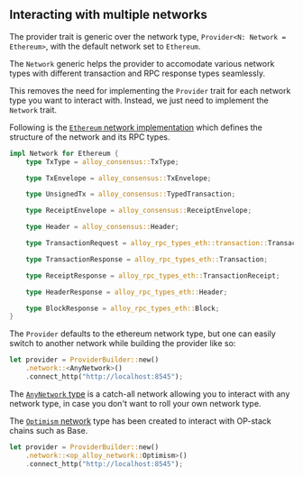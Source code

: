 ## Interacting with multiple networks

The provider trait is generic over the network type, `Provider<N: Network = Ethereum>`, with the default network set to `Ethereum`.

The `Network` generic helps the provider to accomodate various network types with different transaction and RPC response types seamlessly.

This removes the need for implementing the `Provider` trait for each network type you want to interact with. Instead, we just need to implement the `Network` trait.

Following is the [`Ethereum` network implementation](https://github.com/alloy-rs/alloy/blob/main/crates/network/src/ethereum/mod.rs) which defines the structure of the network and its RPC types.

```rust
impl Network for Ethereum {
    type TxType = alloy_consensus::TxType;

    type TxEnvelope = alloy_consensus::TxEnvelope;

    type UnsignedTx = alloy_consensus::TypedTransaction;

    type ReceiptEnvelope = alloy_consensus::ReceiptEnvelope;

    type Header = alloy_consensus::Header;

    type TransactionRequest = alloy_rpc_types_eth::transaction::TransactionRequest;

    type TransactionResponse = alloy_rpc_types_eth::Transaction;

    type ReceiptResponse = alloy_rpc_types_eth::TransactionReceipt;

    type HeaderResponse = alloy_rpc_types_eth::Header;

    type BlockResponse = alloy_rpc_types_eth::Block;
}
```

The `Provider` defaults to the ethereum network type, but one can easily switch to another network while building the provider like so:

```rust
let provider = ProviderBuilder::new()
    .network::<AnyNetwork>()
    .connect_http("http://localhost:8545");
```

The [`AnyNetwork` type](https://github.com/alloy-rs/alloy/blob/main/crates/network/src/any/mod.rs) is a catch-all network allowing you to interact with any network type, in case you don't want to roll your own network type.

The [`Optimism` network](https://github.com/alloy-rs/op-alloy/blob/main/crates/network/src/lib.rs) type has been created to interact with OP-stack chains such as Base.

```rust
let provider = ProviderBuilder::new()
    .network::<op_alloy_network::Optimism>()
    .connect_http("http://localhost:8545");
```
